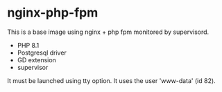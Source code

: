 # nginx-php-fpm

This is a base image using nginx + php fpm monitored by supervisord.

- PHP 8.1
- Postgresql driver
- GD extension
- supervisor

It must be launched using tty option.
It uses the user 'www-data' (id 82).
